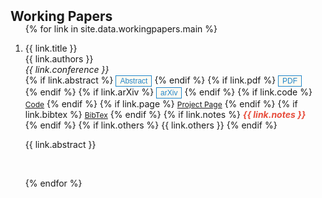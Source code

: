 <h2 id="workingpapers" style="margin: 2px 0px -15px;">Working Papers</h2>

<div class="publications">
<ol class="bibliography">

{% for link in site.data.workingpapers.main %}

<li>
  <!---
<div class="pub-row">
  <div class="col-sm-3 abbr" style="position: relative;padding-right: 15px;padding-left: 15px;">
    {% if link.image %} 
    <img src="{{ link.image }}" class="teaser img-fluid z-depth-1" style="width=100;height=40%">
    {% endif %}
    {% if link.conference_short %} 
    <abbr class="badge">{{ link.conference_short }}</abbr>
    {% endif %}
  </div>
  -->
  <div class="col-sm-9" style="position: relative;padding-right: 15px;padding-left: 0px;">
      <div class="title"><a>{{ link.title }}</a></div>
      <div class="author">{{ link.authors }}</div>
      <div class="periodical"><em>{{ link.conference }}</em>
      </div>
    <div class="links">
      {% if link.abstract %} 
      <a >
      <button class="btn btn-sm z-depth-0" role="button" target="_blank" style="font-size:12px;border:1px solid #2086c9;color:#2086c9;background-color:#fffaf2;cursor:pointer" id="toggleButton{{ forloop.index }}" >
      Abstract <i class='fas fa-chevron-down' style='font-size:12px;color:#2086c9;background-color:#fffaf2;'></i>
      </button> 
      </a>
      {% endif %}
      {% if link.pdf %} 
      <a href="{{ link.pdf }}" style="cursor:pointer"><button  class="btn btn-sm z-depth-0" role="button" target="_blank" style="font-size:12px;border:1px solid #2086c9;cursor:pointer;color:#2086c9;background-color:#fffaf2;">PDF</button></a>
      {% endif %}
      {% if link.arXiv %} 
      <a href="{{ link.arXiv }}" style="cursor:pointer"><button  class="btn btn-sm z-depth-0" role="button" target="_blank" style="font-size:12px;border:1px solid #2086c9;cursor:pointer;color:#2086c9;background-color:#fffaf2;">arXiv</button></a>
      {% endif %}
      {% if link.code %} 
      <a href="{{ link.code }}" class="btn btn-sm z-depth-0" role="button" target="_blank" style="font-size:12px;">Code</a>
      {% endif %}
      {% if link.page %} 
      <a href="{{ link.page }}" class="btn btn-sm z-depth-0" role="button" target="_blank" style="font-size:12px;">Project Page</a>
      {% endif %}
      {% if link.bibtex %} 
      <a href="{{ link.bibtex }}" class="btn btn-sm z-depth-0" role="button" target="_blank" style="font-size:12px;">BibTex</a>
      {% endif %}
      {% if link.notes %} 
      <strong> <i style="color:#e74d3c">{{ link.notes }}</i></strong>
      {% endif %}
      {% if link.others %} 
      {{ link.others }}
      {% endif %}
    </div>
    <div class="collapsible" id="toggleBlock{{ forloop.index }}" align="justify"><p>{{ link.abstract }}</p></div>
    <!---
  </div>
    -->
</div>
</li>

<br>

{% endfor %}

</ol>
</div>
